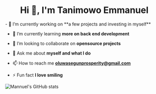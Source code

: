 <h1 align="center">Hi 👋, I'm Tanimowo Emmanuel</h1>
- 🔭 I’m currently working on **a few projects and investing in myself**

- 🌱 I’m currently learning **more on back end development**

- 👯 I’m looking to collaborate on **opensource projects**

- 💬 Ask me about **myself and what I do**

- 📫 How to reach me **oluwasegunprosperity@gmail.com**

- ⚡ Fun fact **I love smiling**

![Mannuel's GitHub stats](https://github-readme-stats.vercel.app/api?username=Mannuel25&show_icons=true&theme=radical)



